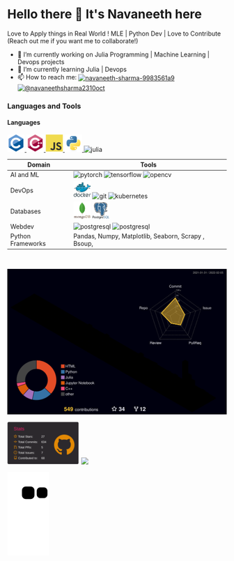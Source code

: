 # Hello there 👋 It's Navaneeth here

Love to Apply things in Real World !
MLE | Python Dev | Love to Contribute (Reach out me if you want me to collaborate!)


- 🔭 I’m currently working on Julia Programming | Machine Learning | Devops projects
- 🌱 I’m currently learning Julia | Devops 
- 📫 How to reach me:  <a href="https://linkedin.com/in/navaneeth-sharma-9983561a9" target="blank"><img align="center" src="https://raw.githubusercontent.com/rahuldkjain/github-profile-readme-generator/master/src/images/icons/Social/linked-in-alt.svg" alt="navaneeth-sharma-9983561a9" height="15" width="15" /></a>
<a href="https://navaneethsharma.medium.com/" target="blank"><img align="center" src="https://raw.githubusercontent.com/rahuldkjain/github-profile-readme-generator/master/src/images/icons/Social/medium.svg" alt="@navaneethsharma2310oct" height="15" width="15" /></a>

<!-- - 👯 I’m looking to collaborate on  -->
<!-- - 🤔 I’m looking for help with ... -->
<!-- - 💬 Ask me about ... -->

<!-- - 😄 Pronouns: ... -->
<!-- - ⚡ Fun fact: ... -->



### Languages and Tools

#### Languages 
<p align="left"> <a href="https://www.cprogramming.com/" target="_blank" rel="noreferrer"> <img src="https://raw.githubusercontent.com/devicons/devicon/master/icons/c/c-original.svg" alt="c" width="40" height="40"/> </a> <a href="https://www.w3schools.com/cpp/" target="_blank" rel="noreferrer"> <img src="https://raw.githubusercontent.com/devicons/devicon/master/icons/cplusplus/cplusplus-original.svg" alt="cplusplus" width="40" height="40"/> </a> <a href="https://developer.mozilla.org/en-US/docs/Web/JavaScript" target="_blank" rel="noreferrer"> <img src="https://raw.githubusercontent.com/devicons/devicon/master/icons/javascript/javascript-original.svg" alt="javascript" width="40" height="40"/> </a> <a href="https://www.python.org" target="_blank" rel="noreferrer"> <img src="https://raw.githubusercontent.com/devicons/devicon/master/icons/python/python-original.svg" alt="python" width="40" height="40"/> </a> <img src="https://dashboard.snapcraft.io/site_media/appmedia/2019/06/743164.png" alt="julia" width="40" height="40"/> </p>

Domain |  Tools |
-------|--------|
AI and ML  |   <img src="https://www.vectorlogo.zone/logos/pytorch/pytorch-icon.svg" alt="pytorch" width="40" height="40"/> <img src="https://www.vectorlogo.zone/logos/tensorflow/tensorflow-icon.svg" alt="tensorflow" width="40" height="40"/> <img src="https://www.vectorlogo.zone/logos/opencv/opencv-icon.svg" alt="opencv" width="40" height="40"/> |
DevOps  |  <img src="https://raw.githubusercontent.com/devicons/devicon/master/icons/docker/docker-original-wordmark.svg" alt="docker" width="40" height="40"/>  <img src="https://www.vectorlogo.zone/logos/git-scm/git-scm-icon.svg" alt="git" width="40" height="40"/> <img src="https://www.vectorlogo.zone/logos/kubernetes/kubernetes-icon.svg" alt="kubernetes" width="40" height="40"/> | 
Databases | <img src="https://raw.githubusercontent.com/devicons/devicon/master/icons/mongodb/mongodb-original-wordmark.svg" alt="mongodb" width="40" height="40"/>  <img src="https://raw.githubusercontent.com/devicons/devicon/master/icons/postgresql/postgresql-original-wordmark.svg" alt="postgresql" width="40" height="40"/> |
Webdev | <img src="https://www.djangoproject.com/m/img/logos/django-logo-negative.png" alt="postgresql" width="65" height="40"/> <img src="https://miro.medium.com/max/438/1*0G5zu7CnXdMT9pGbYUTQLQ.png" alt="postgresql" width="65" height="40"/> |
Python Frameworks |  Pandas, Numpy, Matplotlib, Seaborn, Scrapy , Bsoup,   |




<!-- <p align="left"> <a href="https://getbootstrap.com" target="_blank"> <img src="https://raw.githubusercontent.com/devicons/devicon/master/icons/bootstrap/bootstrap-plain-wordmark.svg" alt="bootstrap" width="40" height="40"/> </a> <a href="https://www.w3schools.com/cpp/" target="_blank"> <img src="https://raw.githubusercontent.com/devicons/devicon/master/icons/cplusplus/cplusplus-original.svg" alt="cplusplus" width="40" height="40"/> </a> <a href="https://www.w3schools.com/css/" target="_blank"> <img src="https://raw.githubusercontent.com/devicons/devicon/master/icons/css3/css3-original-wordmark.svg" alt="css3" width="40" height="40"/> </a> <a href="https://www.djangoproject.com/" target="_blank"> <img src="https://raw.githubusercontent.com/devicons/devicon/master/icons/django/django-original.svg" alt="django" width="40" height="40"/> </a> <a href="https://flask.palletsprojects.com/" target="_blank"> <img src="https://www.vectorlogo.zone/logos/pocoo_flask/pocoo_flask-icon.svg" alt="flask" width="40" height="40"/> </a> <a href="https://heroku.com" target="_blank"> <img src="https://www.vectorlogo.zone/logos/heroku/heroku-icon.svg" alt="heroku" width="40" height="40"/> </a> <a href="https://www.w3.org/html/" target="_blank"> <img src="https://raw.githubusercontent.com/devicons/devicon/master/icons/html5/html5-original-wordmark.svg" alt="html5" width="40" height="40"/> </a> <a href="https://developer.mozilla.org/en-US/docs/Web/JavaScript" target="_blank"> <img src="https://raw.githubusercontent.com/devicons/devicon/master/icons/javascript/javascript-original.svg" alt="javascript" width="40" height="40"/> </a> <a href="https://www.mathworks.com/" target="_blank"> <img src="https://upload.wikimedia.org/wikipedia/commons/2/21/Matlab_Logo.png" alt="matlab" width="40" height="40"/> </a> <a href="https://www.mongodb.com/" target="_blank"> <img src="https://raw.githubusercontent.com/devicons/devicon/master/icons/mongodb/mongodb-original-wordmark.svg" alt="mongodb" width="40" height="40"/> </a> <a href="https://www.mysql.com/" target="_blank"> <img src="https://raw.githubusercontent.com/devicons/devicon/master/icons/mysql/mysql-original-wordmark.svg" alt="mysql" width="40" height="40"/> </a> <a href="https://nodejs.org" target="_blank"> <img src="https://raw.githubusercontent.com/devicons/devicon/master/icons/nodejs/nodejs-original-wordmark.svg" alt="nodejs" width="40" height="40"/> </a> <a href="https://opencv.org/" target="_blank"> <img src="https://www.vectorlogo.zone/logos/opencv/opencv-icon.svg" alt="opencv" width="40" height="40"/> </a> <a href="https://www.postgresql.org" target="_blank"> <img src="https://raw.githubusercontent.com/devicons/devicon/master/icons/postgresql/postgresql-original-wordmark.svg" alt="postgresql" width="40" height="40"/> </a> <a href="https://www.python.org" target="_blank"> <img src="https://raw.githubusercontent.com/devicons/devicon/master/icons/python/python-original.svg" alt="python" width="40" height="40"/> </a> <a href="https://pytorch.org/" target="_blank"> <img src="https://www.vectorlogo.zone/logos/pytorch/pytorch-icon.svg" alt="pytorch" width="40" height="40"/> </a> <a href="https://scikit-learn.org/" target="_blank"> <img src="https://upload.wikimedia.org/wikipedia/commons/0/05/Scikit_learn_logo_small.svg" alt="scikit_learn" width="40" height="40"/> </a> <a href="https://www.tensorflow.org" target="_blank"> <img src="https://www.vectorlogo.zone/logos/tensorflow/tensorflow-icon.svg" alt="tensorflow" width="40" height="40"/> </a> </p> -->

<br>

![](https://github.com/Navaneeth-Sharma/Navaneeth-Sharma/blob/main/profile-3d-contrib/profile-night-rainbow.svg)

<!-- [![Profile Details](https://raw.githubusercontent.com/Navaneeth-Sharma/Navaneeth-Sharma/main/profile-summary-card-output/monokai/0-profile-details.svg)](https://github.com/vn7n24fzkq/github-profile-summary-cards) -->
<!-- [![Repositories per language](https://raw.githubusercontent.com/Navaneeth-Sharma/Navaneeth-Sharma/main/profile-summary-card-output/monokai/1-repos-per-language.svg)](https://github.com/vn7n24fzkq/github-profile-summary-cards)  -->
<!-- [![Summary](https://raw.githubusercontent.com/Navaneeth-Sharma/Navaneeth-Sharma/main/profile-summary-card-output/monokai/3-stats.svg)](https://github.com/vn7n24fzkq/github-profile-summary-cards)  -->
<!-- [![GitHub Streak](https://github-readme-streak-stats.herokuapp.com?user=Navaneeth-Sharma&theme=buefy-dark&hide_border=true&date_format=M%20j%5B%2C%20Y%5D)](https://git.io/streak-stats) -->

<p>
  <img width="33%" src="https://raw.githubusercontent.com/Navaneeth-Sharma/Navaneeth-Sharma/main/profile-summary-card-output/monokai/3-stats.svg">
  <img width="50%" src="https://github-readme-streak-stats.herokuapp.com?user=Navaneeth-Sharma&theme=buefy-dark&hide_border=true&date_format=M%20j%5B%2C%20Y%5D">
</p>
<!-- [![](https://raw.githubusercontent.com/Navaneeth-Sharma/Navaneeth-Sharma/main/profile-summary-card-output/monokai/2-most-commit-language.svg)](https://github.com/vn7n24fzkq/github-profile-summary-cards) -->

<!-- [![](https://raw.githubusercontent.com/Navaneeth-Sharma/Navaneeth-Sharma/main/profile-summary-card-output/monokai/4-productive-time.svg)](https://github.com/vn7n24fzkq/github-profile-summary-cards) -->



[![Snake contribution](https://github.com/Navaneeth-Sharma/Navaneeth-Sharma/blob/output/github-contribution-grid-snake.svg)]()

<!-- ![](https://github-profile-summary-cards.vercel.app/api/cards/profile-details?navaneeth-sharma=vn7n24fzkq&theme=vue) -->



<!-- <p>&nbsp;<img align="center" src="https://github-readme-stats.vercel.app/api?username=navaneeth-sharma&show_icons=true&locale=en" width="55%" alt="navaneeth-sharma" >
  
</p> -->

<!-- <p align="center"><img align="center" src="https://github-readme-stats.vercel.app/api?username=navaneeth-sharma&theme=gruvbox&show_icons=true" alt="navaneeth-sharma" /></p> -->

<!-- <p>
  ![Navaneeth's ](https://github-readme-stats.vercel.app/api?username=navaneeth-sharma&theme=gruvbox&show_icons=true)
</p> -->

<!-- [![Top Langs](https://github-readme-stats.vercel.app/api/top-langs/?username=navaneeth-sharma&hide=jupyter%20notebook)] -->
<!-- [![Navaneeth's wakatime stats](https://github-readme-stats.vercel.app/api/wakatime?username=navaneeth-sharma)](https://github.com/navaneeth-sharma/github-readme-stats) -->

<!-- [![Top Langs](https://github-readme-stats.vercel.app/api/top-langs/?username=navaneeth-sharma&langs_count=8&hide=jupyter%20notebook)](https://github.com/navaneeth-sharma/github-readme-stats) -->

<!-- [![Top Langs](https://github-readme-stats.vercel.app/api/top-langs/?username=anuraghazra&langs_count=8)](https://github.com/anuraghazra/github-readme-stats) -->

<!-- **Navaneeth-Sharma/Navaneeth-Sharma** is a ✨ _special_ ✨ repository because its `README.md` (this file) appears on your GitHub profile. -->

<!-- Here are some ideas to get you started: -->
